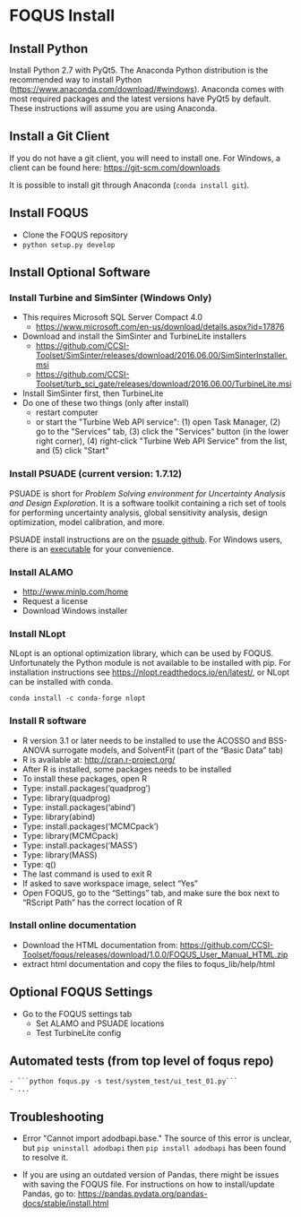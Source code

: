 # FOQUS Install

## Install Python

Install Python 2.7 with PyQt5.  The Anaconda Python distribution is the recommended way to install Python (https://www.anaconda.com/download/#windows). Anaconda comes with most required packages and the latest versions
have PyQt5 by default. These instructions will assume you are using Anaconda.

## Install a Git Client

If you do not have a git client, you will need to install one.  For Windows, a client can be found here: https://git-scm.com/downloads

It is possible to install git through Anaconda (```conda install git```).

## Install FOQUS

* Clone the FOQUS repository
* ``python setup.py develop``

## Install Optional Software

### Install Turbine and SimSinter (Windows Only)
* This requires Microsoft SQL Server Compact 4.0
    * https://www.microsoft.com/en-us/download/details.aspx?id=17876
* Download and install the SimSinter and TurbineLite installers
    * https://github.com/CCSI-Toolset/SimSinter/releases/download/2016.06.00/SimSinterInstaller.msi
    * https://github.com/CCSI-Toolset/turb_sci_gate/releases/download/2016.06.00/TurbineLite.msi
* Install SimSinter first, then TurbineLite
* Do one of these two things (only after install)
    * restart computer
    * or start the "Turbine Web API service": (1) open Task Manager, (2) go to the "Services" tab, (3) click the "Services" button (in the lower right corner), (4) right-click "Turbine Web API Service" from the list, and (5) click "Start" 

### Install PSUADE (current version: 1.7.12)

PSUADE is short for *Problem Solving environment for Uncertainty Analysis and Design Exploration*. It is a software toolkit containing a rich set of tools for performing uncertainty analysis, global sensitivity analysis, design optimization, model calibration, and more.

PSUADE install instructions are on the [psuade github](https://github.com/LLNL/psuade). For Windows users, there is an [executable](https://github.com/LLNL/psuade/releases) for your convenience.

### Install ALAMO
- http://www.minlp.com/home
- Request a license
- Download Windows installer

### Install NLopt

NLopt is an optional optimization library, which can be used by FOQUS. Unfortunately
the Python module is not available to be installed with pip. For installation
instructions see https://nlopt.readthedocs.io/en/latest/, or NLopt can be installed with conda.

```conda install -c conda-forge nlopt```

### Install R software

- R version 3.1 or later needs to be installed to use the ACOSSO and BSS-ANOVA surrogate models, and SolventFit (part of the “Basic Data” tab)
- R is available at: http://cran.r-project.org/
- After R is installed, some packages needs to be installed
- To install these packages, open R
- Type: install.packages(‘quadprog’)
- Type: library(quadprog)
- Type: install.packages(‘abind’)
- Type: library(abind)
- Type: install.packages(‘MCMCpack’)
- Type: library(MCMCpack)
- Type: install.packages(‘MASS’)
- Type: library(MASS)
- Type: q()
- The last command is used to exit R
- If asked to save workspace image, select “Yes”
- Open FOQUS, go to the “Settings” tab, and make sure the box next to “RScript Path” has the correct location of R

### Install online documentation

* Download the HTML documentation from:
 https://github.com/CCSI-Toolset/foqus/releases/download/1.0.0/FOQUS_User_Manual_HTML.zip
* extract html documentation and copy the files to foqus_lib/help/html

## Optional FOQUS Settings
* Go to the FOQUS settings tab
  - Set ALAMO and PSUADE locations
  - Test TurbineLite config

## Automated tests (from top level of foqus repo)
	- ```python foqus.py -s test/system_test/ui_test_01.py```
	- ...

## Troubleshooting

* Error "Cannot import adodbapi.base." The source of this error is unclear, but
```pip uninstall adodbapi``` then ```pip install adodbapi``` has been found to
resolve it.

* If you are using an outdated version of Pandas, there might be issues with
saving the FOQUS file. For instructions on how to install/update Pandas, go to: 
https://pandas.pydata.org/pandas-docs/stable/install.html
